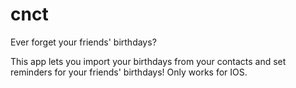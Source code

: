 # cnct
Ever forget your friends' birthdays?

This app lets you import your birthdays from your contacts and set reminders for your friends' birthdays! Only works for IOS.
